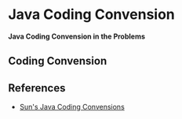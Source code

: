 # Java Coding Convension

**Java Coding Convension in the Problems**

## Coding Convension

## References

* [Sun's Java Coding Convensions](References/Sun-Java-Code-Conventions(Korean).pdf)